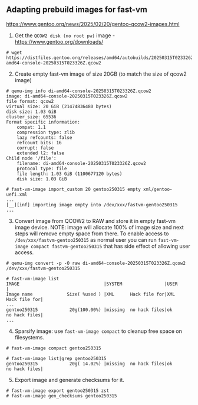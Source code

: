## Adapting prebuild images for fast-vm
https://www.gentoo.org/news/2025/02/20/gentoo-qcow2-images.html

1. Get the `QCOW2 disk (no root pw)` image - https://www.gentoo.org/downloads/
  ~~~
  # wget https://distfiles.gentoo.org/releases/amd64/autobuilds/20250315T023326Z/di-amd64-console-20250315T023326Z.qcow2
  ~~~

2. Create empty fast-vm image of size 20GB (to match the size of qcow2 image)
  ~~~
  # qemu-img info di-amd64-console-20250315T023326Z.qcow2
  image: di-amd64-console-20250315T023326Z.qcow2
  file format: qcow2
  virtual size: 20 GiB (21474836480 bytes)
  disk size: 1.03 GiB
  cluster_size: 65536
  Format specific information:
      compat: 1.1
      compression type: zlib
      lazy refcounts: false
      refcount bits: 16
      corrupt: false
      extended l2: false
  Child node '/file':
      filename: di-amd64-console-20250315T023326Z.qcow2
      protocol type: file
      file length: 1.03 GiB (1100677120 bytes)
      disk size: 1.03 GiB
  ~~~
  ~~~
  # fast-vm-image import_custom 20 gentoo250315 empty xml/gentoo-uefi.xml
  ...
  [__][inf] importing image empty into /dev/xxx/fastvm-gentoo250315
  ...
  ~~~

3. Convert image from QCOW2 to RAW and store it in empty fast-vm image device. NOTE: image will allocate 100% of image size and next steps will remove empty space from there. To enable access to `/dev/xxx/fastvm-gentoo250315` as normal user you can run `fast-vm-image compact fastvm-gentoo250315` that has side effect of allowing user access.
  ~~~
  # qemu-img convert -p -O raw di-amd64-console-20250315T023326Z.qcow2 /dev/xxx/fastvm-gentoo250315
  ~~~
  ~~~
  # fast-vm-image list
  IMAGE                                |SYSTEM                |USER                  |
  Image name             Size( %used ) |XML      Hack file for|XML      Hack file for|
  ...
  gentoo250315            20g(100.00%) |missing  no hack files|ok       no hack files|
  ...
  ~~~

4. Sparsify image: use `fast-vm-image compact` to cleanup free space on filesystems.
  ~~~
  # fast-vm-image compact gentoo250315
  ~~~
  ~~~
  # fast-vm-image list|grep gentoo250315
  gentoo250315            20g( 14.02%) |missing  no hack files|ok       no hack files|
  ~~~

5. Export image and generate checksums for it.
  ~~~
  # fast-vm-image export gentoo250315 zst
  # fast-vm-image gen_checksums gentoo250315
  ~~~
